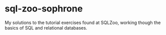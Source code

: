 # sql-zoo-sophrone
My solutions to the tutorial exercises found at SQLZoo, working though the basics of SQL and relational databases.
